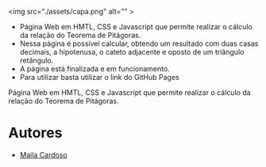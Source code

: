 <img src="./assets/capa.png" alt="" <style>align-self:center</style> >

- Página Web em HMTL, CSS e Javascript que permite realizar o cálculo da relação do Teorema de Pitágoras.
- Nessa página é possível calcular, obtendo um resultado com duas casas decimais, a hipotenusa, o cateto adjacente e oposto de um triângulo retângulo.
- A página está finalizada e em funcionamento.
- Para utilizar basta utilizar o link do GitHub Pages

 Página Web em HMTL, CSS e Javascript que permite realizar o cálculo da relação do Teorema de Pitágoras.
 
 # Autores
- <a href="https://github.com/mailacss">Maila Cardoso</a>
<img src="https://avatars.githubusercontent.com/u/73539084?v=4" alt="">
